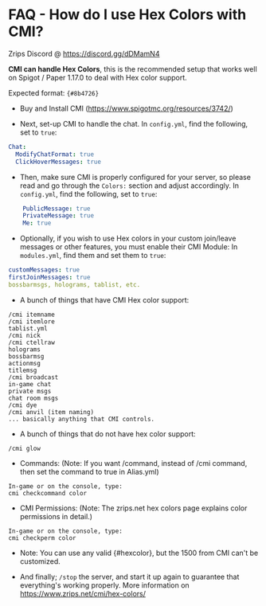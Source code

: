 # FAQ - How do I use Hex Colors with CMI?

Zrips Discord @ https://discord.gg/dDMamN4

**CMI can handle Hex Colors**, this is the recommended setup that works well on Spigot / Paper 1.17.0 to deal with Hex color support. 

Expected format: `{#8b4726}`

- Buy and Install CMI (<https://www.spigotmc.org/resources/3742/>)

- Next, set-up CMI to handle the chat.
In `config.yml`, find the following, set to `true`:
```yaml
Chat:
  ModifyChatFormat: true
  ClickHoverMessages: true
```

- Then, make sure CMI is properly configured for your server, so please read and go through the `Colors:` section and adjust accordingly.
In `config.yml`, find the following, set to `true`:
```yaml
    PublicMessage: true
    PrivateMessage: true
    Me: true
```

- Optionally, if you wish to use Hex colors in your custom join/leave messages or other features, you must enable their CMI Module:
In `modules.yml`, find them and set them to `true`:
```yaml
customMessages: true
firstJoinMessages: true
bossbarmsgs, holograms, tablist, etc.
```

- A bunch of things that have CMI Hex color support:
```
/cmi itemname
/cmi itemlore
tablist.yml
/cmi nick
/cmi ctellraw
holograms
bossbarmsg
actionmsg
titlemsg
/cmi broadcast
in-game chat
private msgs
chat room msgs
/cmi dye
/cmi anvil (item naming)
... basically anything that CMI controls.
```

- A bunch of things that do not have hex color support:
```
/cmi glow
```

- Commands: (Note: If you want /command, instead of /cmi command, then set the command to true in Alias.yml) 
```
In-game or on the console, type:
cmi checkcommand color
```

- CMI Permissions: (Note: The zrips.net hex colors page explains color permissions in detail.)
```
In-game or on the console, type:
cmi checkperm color
```

- Note: You can use any valid {#hexcolor}, but the 1500 from CMI can't be customized.

- And finally; `/stop` the server, and start it up again to guarantee that everything's working properly. More information on <https://www.zrips.net/cmi/hex-colors/>
